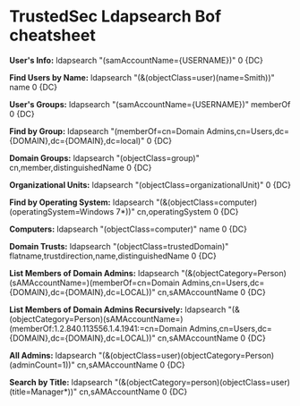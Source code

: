 # TrustedSec Ldapsearch Bof cheatsheet


**User's Info:** ldapsearch "(samAccountName={USERNAME})" 0 {DC}

**Find Users by Name:** ldapsearch "(&(objectClass=user)(name=Smith))" name 0 {DC}

**User's Groups:** ldapsearch "(samAccountName={USERNAME})" memberOf 0 {DC}

**Find by Group:** ldapsearch "(memberOf=cn=Domain Admins,cn=Users,dc={DOMAIN},dc={DOMAIN},dc=local)" 0 {DC}

**Domain Groups:** ldapsearch "(objectClass=group)" cn,member,distinguishedName 0 {DC}

**Organizational Units:** ldapsearch "(objectClass=organizationalUnit)" 0 {DC}

**Find by Operating System:** ldapsearch "(&(objectClass=computer)(operatingSystem=Windows 7*))" cn,operatingSystem 0 {DC}

**Computers:** ldapsearch "(objectClass=computer)" name 0 {DC}

**Domain Trusts:** ldapsearch "(objectClass=trustedDomain)" flatname,trustdirection,name,distinguishedName 0 {DC}

**List Members of Domain Admins:** ldapsearch "(&(objectCategory=Person)(sAMAccountName=)(memberOf=cn=Domain Admins,cn=Users,dc={DOMAIN},dc={DOMAIN},dc=LOCAL))" cn,sAMAccountName 0 {DC}

**List Members of Domain Admins Recursively:** ldapsearch "(&(objectCategory=Person)(sAMAccountName=)(memberOf:1.2.840.113556.1.4.1941:=cn=Domain Admins,cn=Users,dc={DOMAIN},dc={DOMAIN},dc=LOCAL))" cn,sAMAccountName 0 {DC}

**All Admins:** ldapsearch "(&(objectClass=user)(objectCategory=Person)(adminCount=1))" cn,sAMAccountName 0 {DC}

**Search by Title:** ldapsearch "(&(objectCategory=person)(objectClass=user)(title=Manager*))" cn,sAMAccountName 0 {DC} 
